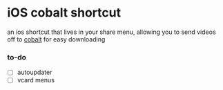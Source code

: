 # iOS cobalt shortcut

an ios shortcut that lives in your share menu, allowing you to send videos off to [cobalt](https://github.com/imputnet/cobalt) for easy downloading

### to-do
- [ ] autoupdater
- [ ] vcard menus
